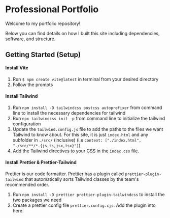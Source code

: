 # Professional Portfolio
Welcome to my portfolio repository! 

Below you can find details on how I built this site including dependencies, software, and structure.

## Getting Started (Setup)
#### Install Vite
1. Run ```$ npm create vite@latest``` in terminal from your desired directory
2. Follow the prompts

#### Install Tailwind
1. Run ```npm install -D tailwindcss postcss autoprefixer``` from command line to install the necessary dependencies for tailwind
2. Run ```npx tailwindcss init -p``` from command line to initialize the tailwind configuration
3. Update the ```tailwind.config.js``` file to add the paths to the files we want Tailwind to know about. For this site, it is just ```index.html``` and any subfolder in ```./src/``` (inclusive) (i.e ```content: ["./index.html", "./src/**/*.{js,ts,jsx,tsx}"]```)
4. Add the Tailwind directives to your CSS in the ```index.css``` file.

#### Install Prettier & Prettier-Tailwind
Prettier is our code formatter. Prettier has a plugin called ```prettier-plugin-tailwind``` that automatically sorts Tailwind classes by the team's recommended order.

1. Run ```npm install -D prettier prettier-plugin-tailwindcss``` to install the two packages we need
2. Create a prettier config  file ```prettier.config.cjs```. Add the plugin into here.

